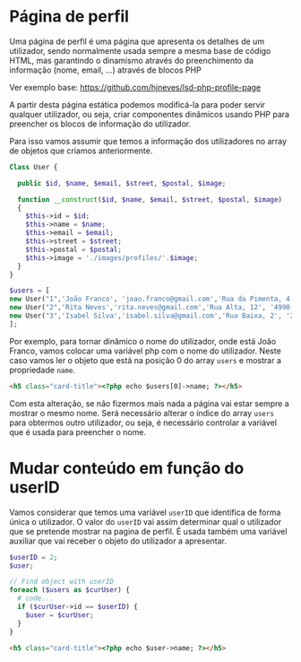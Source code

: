 
# Página de perfil 

Uma página de perfil é uma página que apresenta os detalhes de um utilizador, sendo normalmente usada sempre a mesma base de código HTML, mas garantindo o dinamismo através do preenchimento da informação (nome, email, ...) através de blocos PHP

Ver exemplo base:
https://github.com/hjneves/lsd-php-profile-page

A partir desta página estática podemos modificá-la para poder servir qualquer utilizador, ou seja, criar componentes dinâmicos usando PHP para preencher os blocos de informação do utilizador.

Para isso vamos assumir que temos a informação dos utilizadores no array de objetos que criamos anteriormente.

```php
Class User {

  public $id, $name, $email, $street, $postal, $image;

  function __construct($id, $name, $email, $street, $postal, $image)
  {
    $this->id = $id;
    $this->name = $name;
    $this->email = $email;
    $this->street = $street;
    $this->postal = $postal;
    $this->image = './images/profiles/'.$image;
  }
}

$users = [
new User("1",'João Franco', 'joao.franco@gmail.com','Rua da Pimenta, 4','1990-503 Lisboa', '10.jpg'),
new User("2",'Rita Neves','rita.neves@gmail.com','Rua Alta, 12', '4990-503 Faro','5.jpg'),
new User("3",'Isabel Silva','isabel.silva@gmail.com','Rua Baixa, 2', '2990-503 Portimao','3.jpg'),
];

```


Por exemplo, para tornar dinâmico o nome do utilizador, onde está João Franco, vamos colocar uma variável php com o nome do utilizador. Neste caso vamos ler o objeto que está na posição 0 do array `users` e mostrar a propriedade `name`.
```html
<h5 class="card-title"><?php echo $users[0]->name; ?></h5>
```

Com esta alteração, se não fizermos mais nada a página vai estar sempre a mostrar o mesmo nome. Será necessário alterar o índice do array `users` para obtermos outro utilizador, ou seja, é necessário controlar a variável que é usada para preencher o nome.


# Mudar conteúdo em função do userID

Vamos considerar que temos uma variável `userID` que identifica de forma única o utilizador. 
O valor do `userID` vai assim determinar qual o utilizador que se pretende mostrar na pagina de perfil. É usada também uma variável auxiliar que vai receber o objeto do utilizador a apresentar.

```php
$userID = 2;
$user;

// Find object with userID 
foreach ($users as $curUser) {
  # code...
  if ($curUser->id == $userID) {
    $user = $curUser;
  }
}

```

```html
<h5 class="card-title"><?php echo $user->name; ?></h5>
```



